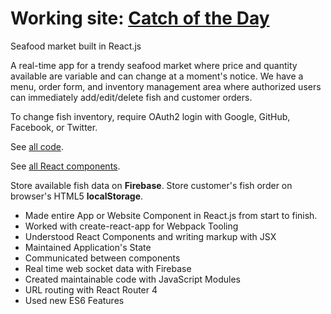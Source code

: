 # Working site: [Catch of the Day](https://rayning0.github.io/catch-of-the-day/)
Seafood market built in React.js

A real-time app for a trendy seafood market where price and quantity available are variable and can change at a moment's notice. We have a menu, order form, and inventory management area where authorized users can immediately add/edit/delete fish and customer orders.

To change fish inventory, require OAuth2 login with Google, GitHub, Facebook, or Twitter.

See [all code](https://github.com/rayning0/react-fish-store/tree/master/catch-of-the-day/src).

See [all React components](https://github.com/rayning0/react-fish-store/tree/master/catch-of-the-day/src/components).

Store available fish data on **Firebase**. Store customer's fish order on browser's HTML5 **localStorage**.

- Made entire App or Website Component in React.js from start to finish.
- Worked with create-react-app for Webpack Tooling
- Understood React Components and writing markup with JSX
- Maintained Application's State
- Communicated between components
- Real time web socket data with Firebase
- Created maintainable code with JavaScript Modules
- URL routing with React Router 4
- Used new ES6 Features
